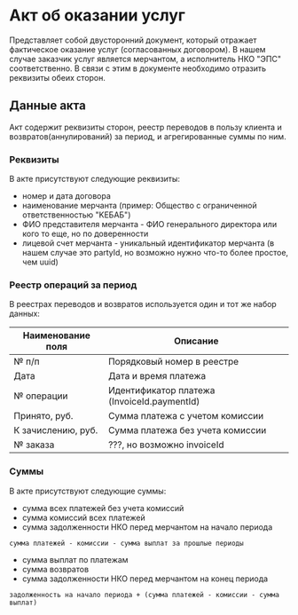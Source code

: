 # Акт об оказании услуг

Представляет собой двусторонний документ, который отражает фактическое оказание услуг (согласованных договором).
В нашем случае заказчик услуг является мерчантом, а исполнитель НКО "ЭПС" соответственно. В связи с этим в документе необходимо отразить реквизиты обеих сторон.

## Данные акта

Акт содержит реквизиты сторон, реестр переводов в пользу клиента и возвратов(аннулирований) за период, и агрегированные суммы по ним.

### Реквизиты

В акте присутствуют следующие реквизиты:
* номер и дата договора
* наименование мерчанта (пример: Общество с ограниченной ответственностью "KEБАБ")
* ФИО представителя мерчанта - ФИО генерального директора или кого то еще, но по доверенности
* лицевой счет мерчанта - уникальный идентификатор мерчанта (в нашем случае это partyId, но возможно нужно что-то более простое, чем uuid)

### Реестр операций за период

В реестрах переводов и возвратов используется один и тот же набор данных:

Наименование поля  | Описание
--- | --- |
№ п/п|Порядковый номер в реестре
Дата|Дата и время платежа
№ операции|Идентификатор платежа (InvoiceId.paymentId)
Принято, руб.|Сумма платежа с учетом комиссии
К зачислению, руб.|Сумма платежа без учета комиссии
№ заказа|???, но возможно invoiceId

### Суммы

В акте присутствуют следующие суммы:
* сумма всех платежей без учета комиссий
* сумма комиссий всех платежей
* сумма задолженности НКО перед мерчантом на начало периода  
```
сумма платежей - комиссии - сумма выплат за прошлые периоды
```
* сумма выплат по платежам
* сумма возвратов
* сумма задолженности НКО перед мерчантом на конец периода   
```
задолженность на начало периода + (сумма платежей - комиссии - сумма выплат)
```
